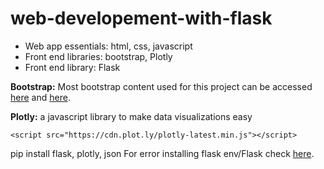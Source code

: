 # web-developement-with-flask

- Web app essentials: html, css, javascript
- Front end libraries: bootstrap, Plotly
- Front end library: Flask 

__Bootstrap:__ Most bootstrap content used for this project can be accessed [here](https://getbootstrap.com/docs/5.1/getting-started/introduction/) and [here](https://getbootstrap.com/docs/5.1/components/navbar/).

__Plotly:__ a javascript library to make data visualizations easy

```
<script src="https://cdn.plot.ly/plotly-latest.min.js"></script>
```

pip install flask, plotly, json
For error installing flask env/Flask check [here](https://stackoverflow.com/questions/31252791/flask-importerror-no-module-named-flask).